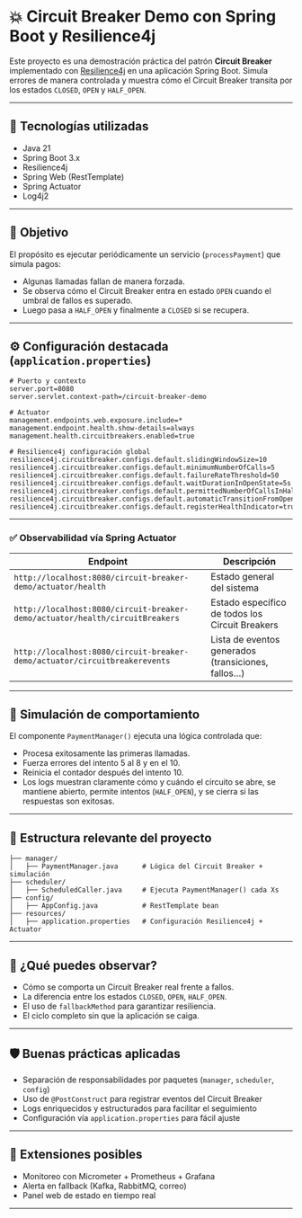 # 💥 Circuit Breaker Demo con Spring Boot y Resilience4j

Este proyecto es una demostración práctica del patrón **Circuit Breaker** implementado con [Resilience4j](https://resilience4j.readme.io/) en una aplicación Spring Boot. Simula errores de manera controlada y muestra cómo el Circuit Breaker transita por los estados `CLOSED`, `OPEN` y `HALF_OPEN`.

---

## 🧩 Tecnologías utilizadas

- Java 21
- Spring Boot 3.x
- Resilience4j
- Spring Web (RestTemplate)
- Spring Actuator
- Log4j2

---

## 🎯 Objetivo

El propósito es ejecutar periódicamente un servicio (`processPayment`) que simula pagos:
- Algunas llamadas fallan de manera forzada.
- Se observa cómo el Circuit Breaker entra en estado `OPEN` cuando el umbral de fallos es superado.
- Luego pasa a `HALF_OPEN` y finalmente a `CLOSED` si se recupera.

---

## ⚙️ Configuración destacada (`application.properties`)

```properties
# Puerto y contexto
server.port=8080
server.servlet.context-path=/circuit-breaker-demo

# Actuator
management.endpoints.web.exposure.include=*
management.endpoint.health.show-details=always
management.health.circuitbreakers.enabled=true

# Resilience4j configuración global
resilience4j.circuitbreaker.configs.default.slidingWindowSize=10
resilience4j.circuitbreaker.configs.default.minimumNumberOfCalls=5
resilience4j.circuitbreaker.configs.default.failureRateThreshold=50
resilience4j.circuitbreaker.configs.default.waitDurationInOpenState=5s
resilience4j.circuitbreaker.configs.default.permittedNumberOfCallsInHalfOpenState=3
resilience4j.circuitbreaker.configs.default.automaticTransitionFromOpenToHalfOpenEnabled=true
resilience4j.circuitbreaker.configs.default.registerHealthIndicator=true
```

---

### ✅ Observabilidad vía Spring Actuator

| Endpoint                                                                 | Descripción                                         |
|--------------------------------------------------------------------------|-----------------------------------------------------|
| `http://localhost:8080/circuit-breaker-demo/actuator/health`            | Estado general del sistema                          |
| `http://localhost:8080/circuit-breaker-demo/actuator/health/circuitBreakers` | Estado específico de todos los Circuit Breakers     |
| `http://localhost:8080/circuit-breaker-demo/actuator/circuitbreakerevents`  | Lista de eventos generados (transiciones, fallos…)  |

---

## 🧪 Simulación de comportamiento

El componente `PaymentManager()` ejecuta una lógica controlada que:
- Procesa exitosamente las primeras llamadas.
- Fuerza errores del intento 5 al 8 y en el 10.
- Reinicia el contador después del intento 10.
- Los logs muestran claramente cómo y cuándo el circuito se abre, se mantiene abierto, permite intentos (`HALF_OPEN`), y se cierra si las respuestas son exitosas.

---

## 📂 Estructura relevante del proyecto

```
├── manager/
│   ├── PaymentManager.java      # Lógica del Circuit Breaker + simulación
├── scheduler/
│   ├── ScheduledCaller.java     # Ejecuta PaymentManager() cada Xs
├── config/
│   ├── AppConfig.java           # RestTemplate bean
├── resources/
│   ├── application.properties   # Configuración Resilience4j + Actuator
```

---

## 🧠 ¿Qué puedes observar?

- Cómo se comporta un Circuit Breaker real frente a fallos.
- La diferencia entre los estados `CLOSED`, `OPEN`, `HALF_OPEN`.
- El uso de `fallbackMethod` para garantizar resiliencia.
- El ciclo completo sin que la aplicación se caiga.

---

## 🛡️ Buenas prácticas aplicadas

- Separación de responsabilidades por paquetes (`manager`, `scheduler`, `config`)
- Uso de `@PostConstruct` para registrar eventos del Circuit Breaker
- Logs enriquecidos y estructurados para facilitar el seguimiento
- Configuración vía `application.properties` para fácil ajuste

---

## 🧩 Extensiones posibles

- Monitoreo con Micrometer + Prometheus + Grafana
- Alerta en fallback (Kafka, RabbitMQ, correo)
- Panel web de estado en tiempo real

---